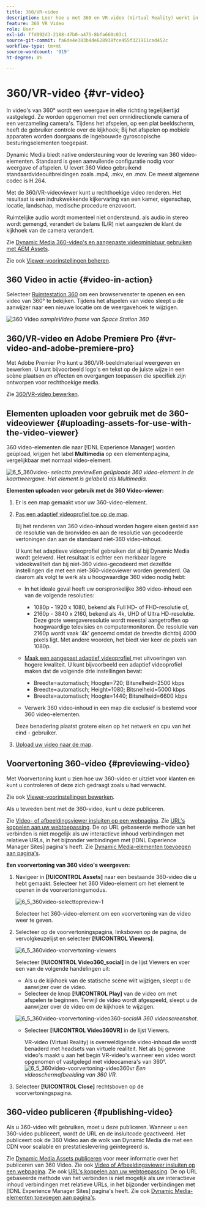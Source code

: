 ```yaml
---
title: 360/VR-video
description: Leer hoe u met 360 en VR-video (Virtual Reality) werkt in Dynamic Media.
feature: 360 VR Video
role: User
exl-id: ffd092d3-2188-47b0-a475-8bfa660c03c1
source-git-commit: fa6de4e383b4de628938fce455f321911cad452c
workflow-type: tm+mt
source-wordcount: '919'
ht-degree: 0%

---
```


# 360/VR-video {#vr-video}

In video&#39;s van 360° wordt een weergave in elke richting tegelijkertijd vastgelegd. Ze worden opgenomen met een omnidirectionele camera of een verzameling camera&#39;s. Tijdens het afspelen, op een plat beeldscherm, heeft de gebruiker controle over de kijkhoek; Bij het afspelen op mobiele apparaten worden doorgaans de ingebouwde gyroscopische besturingselementen toegepast.

Dynamic Media biedt native ondersteuning voor de levering van 360 video-elementen. Standaard is geen aanvullende configuratie nodig voor weergave of afspelen. U levert 360 Video gebruikend standaardvideouitbreidingen zoals .mp4, .mkv, en .mov. De meest algemene codec is H.264.

Met de 360/VR-videoviewer kunt u rechthoekige video renderen. Het resultaat is een indrukwekkende kijkervaring van een kamer, eigenschap, locatie, landschap, medische procedure enzovoort.

Ruimtelijke audio wordt momenteel niet ondersteund. als audio in stereo wordt gemengd, verandert de balans (L/R) niet aangezien de klant de kijkhoek van de camera verandert.

Zie [Dynamic Media 360-video&#39;s en aangepaste videominiatuur gebruiken met AEM Assets](https://experienceleague.adobe.com/docs/experience-manager-learn/assets/dynamic-media/dynamic-media-360-video-custom-thumbnail-feature-video-use.html#dynamic-media).

Zie ook [Viewer-voorinstellingen beheren](/help/assets/dynamic-media/managing-viewer-presets.md).

## 360 Video in actie {#video-in-action}

Selecteer [Ruimtestation 360](https://mobiletest.scene7.com/s7viewers/html5/Video360Viewer.html?asset=Viewers/space_station_360-AVS) om een browservenster te openen en een video van 360° te bekijken. Tijdens het afspelen van video sleept u de aanwijzer naar een nieuwe locatie om de weergavehoek te wijzigen.

![360 Video ](assets/6_5_360videoiss_simplified.png)
*sampleVideo frame van Space Station 360*

## 360/VR-video en Adobe Premiere Pro {#vr-video-and-adobe-premiere-pro}

Met Adobe Premier Pro kunt u 360/VR-beeldmateriaal weergeven en bewerken. U kunt bijvoorbeeld logo&#39;s en tekst op de juiste wijze in een scène plaatsen en effecten en overgangen toepassen die specifiek zijn ontworpen voor rechthoekige media.

Zie [360/VR-video bewerken](https://helpx.adobe.com/premiere-pro/how-to/edit-360-vr-video.html).

## Elementen uploaden voor gebruik met de 360-videoviewer {#uploading-assets-for-use-with-the-video-viewer}

360 video-elementen die naar [!DNL Experience Manager] worden geüpload, krijgen het label **Multimedia** op een elementenpagina, vergelijkbaar met normaal video-element.

![6_5_360video-](assets/6_5_360video-selecttopreview.png)
*selectto previewEen geüploade 360 video-element in de kaartweergave. Het element is gelabeld als Multimedia.*

**Elementen uploaden voor gebruik met de 360 Video-viewer:**

1. Er is een map gemaakt voor uw 360-video-element.
1. [Pas een adaptief videoprofiel toe op de map](/help/assets/dynamic-media/video-profiles.md#applying-a-video-profile-to-folders).

   Bij het renderen van 360 video-inhoud worden hogere eisen gesteld aan de resolutie van de bronvideo en aan de resolutie van gecodeerde vertoningen dan aan de standaard niet-360 video-inhoud.

   U kunt het adaptieve videoprofiel gebruiken dat al bij Dynamic Media wordt geleverd. Het resultaat is echter een merkbaar lagere videokwaliteit dan bij niet-360 video-gecodeerd met dezelfde instellingen die met een niet-360-videoviewer worden gerenderd. Ga daarom als volgt te werk als u hoogwaardige 360 video nodig hebt:

   * In het ideale geval heeft uw oorspronkelijke 360 video-inhoud een van de volgende resoluties:

      * 1080p - 1920 x 1080, bekend als Full HD- of FHD-resolutie of,
      * 2160p - 3840 x 2160, bekend als 4k, UHD of Ultra HD-resolutie. Deze grote weergaveresolutie wordt meestal aangetroffen op hoogwaardige televisies en computermonitoren. De resolutie van 2160p wordt vaak &#39;4k&#39; genoemd omdat de breedte dichtbij 4000 pixels ligt. Met andere woorden, het biedt vier keer de pixels van 1080p.
   * [Maak een aangepast adaptief videoprofiel ](/help/assets/dynamic-media/video-profiles.md#creating-a-video-encoding-profile-for-adaptive-streaming) met uitvoeringen van hogere kwaliteit. U kunt bijvoorbeeld een adaptief videoprofiel maken dat de volgende drie instellingen bevat:

      * Breedte=automatisch; Hoogte=720; Bitsnelheid=2500 kbps
      * Breedte=automatisch; Height=1080; Bitsnelheid=5000 kbps
      * Breedte=automatisch; Hoogte=1440; Bitsnelheid=6600 kbps
   * Verwerk 360 video-inhoud in een map die exclusief is bestemd voor 360 video-elementen.

   Deze benadering plaatst grotere eisen op het netwerk en cpu van het eind - gebruiker.

1. [Upload uw video naar de map](/help/assets/manage-video-assets.md#upload-and-preview-video-assets).

<!--

## Overriding the default aspect ratio of 360 videos  {#overriding-the-default-aspect-ratio-of-videos}

For an uploaded asset to qualify as a 360 video that you intend to use with the 360 Video viewer, the asset must have an aspect ratio of 2.

By default, AEM detects video as "360" if its aspect ratio (width/height) is 2.0. If you are an Administrator, you can override the default aspect ratio setting of 2 by setting the optional `s7video360AR` property in CRXDE Lite at the following:

* `/conf/global/settings/cloudconfigs/dmscene7/jcr:content`

  * **Property type**: Double
  * **Value**: floating-point aspect ratio, default 2.0.

After you set this property, it takes effect immediately on both existing videos and newly uploaded videos.

The aspect ratio applies to 360 video assets for the asset details page and the [Video 360 Media WCM component](/help/assets/dynamic-media/adding-dynamic-media-assets-to-pages.md#dynamic-media-components).

Start by uploading 360 Videos.

-->

## Voorvertoning 360-video {#previewing-video}

Met Voorvertoning kunt u zien hoe uw 360-video er uitziet voor klanten en kunt u controleren of deze zich gedraagt zoals u had verwacht.

Zie ook [Viewer-voorinstellingen bewerken](/help/assets/dynamic-media/managing-viewer-presets.md#editing-viewer-presets).

Als u tevreden bent met de 360-video, kunt u deze publiceren.

Zie [Video- of afbeeldingsviewer insluiten op een webpagina](/help/assets/dynamic-media/embed-code.md).
Zie [URL&#39;s koppelen aan uw webtoepassing](/help/assets/dynamic-media/linking-urls-to-yourwebapplication.md). De op URL gebaseerde methode van het verbinden is niet mogelijk als uw interactieve inhoud verbindingen met relatieve URLs, in het bijzonder verbindingen met [!DNL Experience Manager Sites] pagina&#39;s heeft.
Zie [Dynamic Media-elementen toevoegen aan pagina&#39;s](/help/assets/dynamic-media/adding-dynamic-media-assets-to-pages.md).

**Een voorvertoning van 360 video&#39;s weergeven:**

1. Navigeer in **[!UICONTROL Assets]** naar een bestaande 360-video die u hebt gemaakt. Selecteer het 360 Video-element om het element te openen in de voorvertoningsmodus.

   ![6_5_360video-selecttopreview-1](assets/6_5_360video-selecttopreview-1.png)

   Selecteer het 360-video-element om een voorvertoning van de video weer te geven.

1. Selecteer op de voorvertoningspagina, linksboven op de pagina, de vervolgkeuzelijst en selecteer **[!UICONTROL Viewers]**.

   ![6_5_360video-voorvertoning-viewers](assets/6_5_360video-preview-viewers.png)

   Selecteer **[!UICONTROL Video360_social]** in de lijst Viewers en voer een van de volgende handelingen uit:

   * Als u de kijkhoek van de statische scène wilt wijzigen, sleept u de aanwijzer over de video.
   * Selecteer de knop **[!UICONTROL Play]** van de video om met afspelen te beginnen. Terwijl de video wordt afgespeeld, sleept u de aanwijzer over de video om de kijkhoek te wijzigen.

   ![6_5_360video-voorvertoning-video360-](assets/6_5_360video-preview-video360-social.png)*socialA 360 videoscreenshot.*

   * Selecteer **[!UICONTROL Video360VR]** in de lijst Viewers.

      VR-video (Virtual Reality) is overweldigende video-inhoud die wordt benaderd met headsets van virtuele realiteit. Net als bij gewone video&#39;s maakt u aan het begin VR-video&#39;s wanneer een video wordt opgenomen of vastgelegd met videocamera&#39;s van 360°.
   ![6_5_360video-voorvertoning-video360vr](assets/6_5_360video-preview-video360vr.png)
   *Een videoschermafbeelding van 360 VR.*

1. Selecteer **[!UICONTROL Close]** rechtsboven op de voorvertoningspagina.

## 360-video publiceren {#publishing-video}

Als u 360-video wilt gebruiken, moet u deze publiceren. Wanneer u een 360-video publiceert, wordt de URL en de insluitcode geactiveerd. Het publiceert ook de 360 Video aan de wolk van Dynamic Media die met een CDN voor scalable en prestatieslevering geïntegreerd is.

Zie [Dynamic Media Assets publiceren](/help/assets/dynamic-media/publishing-dynamicmedia-assets.md) voor meer informatie over het publiceren van 360 Video.
Zie ook [Video of Afbeeldingsviewer insluiten op een webpagina](/help/assets/dynamic-media/embed-code.md).
Zie ook [URL&#39;s koppelen aan uw webtoepassing](/help/assets/dynamic-media/linking-urls-to-yourwebapplication.md). De op URL gebaseerde methode van het verbinden is niet mogelijk als uw interactieve inhoud verbindingen met relatieve URLs, in het bijzonder verbindingen met [!DNL Experience Manager Sites] pagina&#39;s heeft.
Zie ook [Dynamic Media-elementen toevoegen aan pagina&#39;s](/help/assets/dynamic-media/adding-dynamic-media-assets-to-pages.md).
